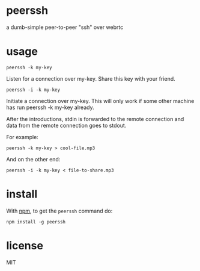 # peerssh

a dumb-simple peer-to-peer "ssh" over webrtc

# usage

`peerssh -k my-key`

Listen for a connection over my-key. Share this key with your friend.
 
  `peerssh -i -k my-key`
 
Initiate a connection over my-key. This will only work if some other machine has run peerssh -k my-key already.

After the introductions, stdin is forwarded to the remote connection and data from the remote connection goes to stdout.

For example:
  
  `peerssh -k my-key > cool-file.mp3`
  
And on the other end:

  `peerssh -i -k my-key < file-to-share.mp3`

# install

With [npm](https://npmjs.org), to get the `peerssh` command do:

```
npm install -g peerssh
```

# license

MIT
